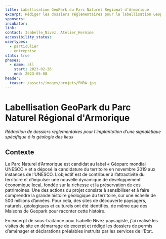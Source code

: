 ```yaml
---
title: Labellisation GeoPark du Parc Naturel Régional d'Armorique
excerpt: Rédiger les dossiers réglementaires pour la labellisation Geopark du Parc Naturel Régional d'Armorique
sponsors:
incubator:
link:
contact: Isabelle_Nivez, Atelier_Hermine
accessibility_status:
usertypes:
  - particulier
  - entreprise
stats: true
phases:
  - name: all
    start: 2023-02-26
    end: 2023-05-08
header:
  teaser: /assets/images/projets/PNRA.jpg
---
```

# Labellisation GeoPark du Parc Naturel Régional d'Armorique
_Rédaction de dossiers réglementaires pour l’implantation d'une signalétique spécifique à la géologie des lieux_

## Contexte 

Le Parc Naturel d’Armorique est candidat au label « Géoparc mondial UNESCO » et a déposé la candidature du territoire en novembre 2019 aux instances de l’UNESCO. L’objectif est de contribuer à l’attractivité du territoire et d’impulser une nouvelle dynamique de développement économique local, fondée sur la richesse et la préservation de ces patrimoines.
Une des actions du projet consiste à sensibiliser et à faire comprendre la grande histoire géologique du territoire, sur une échelle de 500 millions d’années. Pour cela, des sites de découverte paysagers, naturels, géologiques et culturels ont été identifiés, de même que des Maisons de Geopark pour raconter cette histoire.

En excerpt de sous-traitance pour Isabelle Nivez paysagiste, j'ai réalisé les visites de site en démarrage de excerpt et rédigé les dossiers de permis d’aménager et déclarations préalables instruits par les services de l'Etat.
